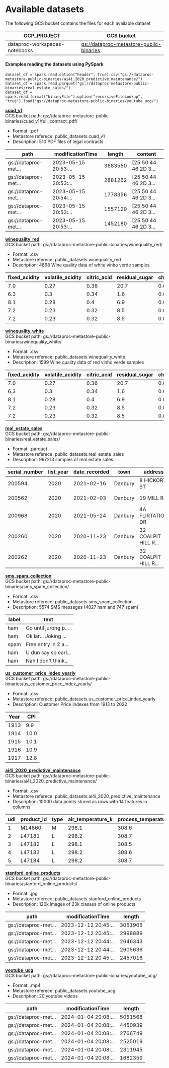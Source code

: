 # Available datasets

The following GCS bucket contains the files for each available dataset

|                GCP_PROJECT  |                                                                                                                    GCS bucket|
|-----------------------------|------------------------------------------------------------------------------------------------------------------------------|
|dataproc-workspaces-notebooks|[gs://dataproc-metastore-public-binaries](https://console.cloud.google.com/storage/browser/dataproc-metastore-public-binaries)|

#### Examples reading the datasets using PySpark

```
dataset_df = spark.read.option("header", True).csv("gs://dataproc-metastore-public-binaries/ai4i_2020_predictive_maintenance/")
dataset_df = spark.read.parquet("gs://dataproc-metastore-public-binaries/real_estate_sales/")
dataset_df = spark.read.format("binaryFile").option("recursiveFileLookup", "true").load("gs://dataproc-metastore-public-binaries/youtube_ucg/")
```

[**cuad_v1**](https://www.atticusprojectai.org/cuad)   
GCS bucket path: gs://dataproc-metastore-public-binaries/cuad_v1/full_contract_pdf/
- Format: .pdf
- Metastore referece: public_datasets.cuad_v1
- Description: 510 PDF files of legal contracts

|                path|    modificationTime| length|             content|
|--------------------|--------------------|-------|--------------------|
|gs://dataproc-met...|2023-05-15 20:53:...|3683550|[25 50 44 46 2D 3...|
|gs://dataproc-met...|2023-05-15 20:53:...|2881262|[25 50 44 46 2D 3...|
|gs://dataproc-met...|2023-05-15 20:54:...|1778356|[25 50 44 46 2D 3...|
|gs://dataproc-met...|2023-05-15 20:53:...|1557129|[25 50 44 46 2D 3...|
|gs://dataproc-met...|2023-05-15 20:53:...|1452180|[25 50 44 46 2D 3...|

[**winequality_red**](https://archive.ics.uci.edu/dataset/186/wine+quality)   
GCS bucket path: gs://dataproc-metastore-public-binaries/winequality_red/
- Format: .csv
- Metastore referece: public_datasets.winequality_red
- Description: 4898 Wine quality data of white vinho verde samples

|fixed_acidity|volatile_acidity|citric_acid|residual_sugar|chlorides|free_sulfur_dioxide|total_sulfur_dioxide|density|  pH|sulphates|alcohol|quality|
|-------------|----------------|-----------|--------------|---------|-------------------|--------------------|-------|----|---------|-------|-------|
|          7.0|            0.27|       0.36|          20.7|    0.045|               45.0|               170.0|  1.001| 3.0|     0.45|    8.8|      6|
|          6.3|             0.3|       0.34|           1.6|    0.049|               14.0|               132.0|  0.994| 3.3|     0.49|    9.5|      6|
|          8.1|            0.28|        0.4|           6.9|     0.05|               30.0|                97.0| 0.9951|3.26|     0.44|   10.1|      6|
|          7.2|            0.23|       0.32|           8.5|    0.058|               47.0|               186.0| 0.9956|3.19|      0.4|    9.9|      6|
|          7.2|            0.23|       0.32|           8.5|    0.058|               47.0|               186.0| 0.9956|3.19|      0.4|    9.9|      6|

[**winequality_white**](https://archive.ics.uci.edu/dataset/186/wine+quality)   
GCS bucket path: gs://dataproc-metastore-public-binaries/winequality_white/
- Format: .csv
- Metastore referece: public_datasets.winequality_white
- Description: 1599 Wine quality data of red vinho verde samples

|fixed_acidity|volatile_acidity|citric_acid|residual_sugar|chlorides|free_sulfur_dioxide|total_sulfur_dioxide|density|  pH|sulphates|alcohol|quality|
|-------------|----------------|-----------|--------------|---------|-------------------|--------------------|-------|----|---------|-------|-------|
|          7.0|            0.27|       0.36|          20.7|    0.045|               45.0|               170.0|  1.001| 3.0|     0.45|    8.8|      6|
|          6.3|             0.3|       0.34|           1.6|    0.049|               14.0|               132.0|  0.994| 3.3|     0.49|    9.5|      6|
|          8.1|            0.28|        0.4|           6.9|     0.05|               30.0|                97.0| 0.9951|3.26|     0.44|   10.1|      6|
|          7.2|            0.23|       0.32|           8.5|    0.058|               47.0|               186.0| 0.9956|3.19|      0.4|    9.9|      6|
|          7.2|            0.23|       0.32|           8.5|    0.058|               47.0|               186.0| 0.9956|3.19|      0.4|    9.9|      6|

[**real_estate_sales**](https://catalog.data.gov/dataset/real-estate-sales-2001-2018)  
GCS bucket path: gs://dataproc-metastore-public-binaries/real_estate_sales/
- Format: .parquet
- Metastore referece: public_datasets.real_estate_sales
- Description: 997213 samples of real estate sales

| serial_number | list_year | date_recorded | town    | address              | assessed_value | sale_amount | sales_ratio | property_type | residential_type | non_use_code         | assessor_remarks     | opm_remarks          | longitude            | latitude           |
|---------------|-----------|---------------|---------|----------------------|----------------|-------------|-------------|---------------|------------------|----------------------|----------------------|----------------------|----------------------|--------------------|
| 200594        | 2020      | 2021-02-16    | Danbury | 8 HICKORY ST         | 121600.0       | 146216.0    | 0.8316463   | Residential   | Single Family    | 25 - Other           | I11192               | HOUSE HAS SETTLED... |            -73.44696 |           40.41404 |
| 200562        | 2020      | 2021-02-03    | Danbury | 19  MILL RD          | 263600.0       | 415000.0    | 0.6351807   | Residential   | Single Family    | 25 - Other           | AFFORDABLE HOUSIN... | INCORRECT DATA PE... |            -23.42596 |           21.41424 |
| 200968        | 2020      | 2021-05-24    | Danbury | 4A FLIRTATION DR     | 205700.0       | 515000.0    | 0.3994175   | Residential   | Single Family    | 07 - Change in Pr... | B17008               | UPDATED KITCHEN P... |            -73.55596 |           48.43564 |
| 200260        | 2020      | 2020-11-23    | Danbury | 32 COALPIT HILL R... | 84900.0        | 181778.0    | 0.4670532   | Residential   | Condo            | 25 - Other           | J16087-4             | MULTIPLE UNIT SALE   |            -75.46666 |           75.56424 |
| 200262        | 2020      | 2020-11-23    | Danbury | 32 COALPIT HILL R... | 84900.0        | 181778.0    | 0.4670532   | Residential   | Condo            | 25 - Other           | J16087-6             | MULTIPLE UNIT SALE   |            -13.44696 |           22.48524 |

[**sms_spam_collection**](https://archive.ics.uci.edu/dataset/228/sms+spam+collection)  
GCS bucket path: gs://dataproc-metastore-public-binaries/sms_spam_collection/
- Format: .csv
- Metastore referece: public_datasets.sms_spam_collection
- Description: 5574 SMS messages (4827 ham and 747 spam)

|label|                text|
|-----|--------------------|
|  ham|Go until jurong p...|
|  ham|Ok lar... Joking ...|
| spam|Free entry in 2 a...|
|  ham|U dun say so earl...|
|  ham|Nah I don't think...|

[**us_customer_price_index_yearly**](https://data.bls.gov/timeseries/CUUR0000SA0L1E?output_view=pct_12mths)  
GCS bucket path: gs://dataproc-metastore-public-binaries/us_customer_price_index_yearly/
- Format: .csv
- Metastore referece: public_datasets.us_customer_price_index_yearly
- Description: Customer Price Indexes from 1913 to 2022

|Year| CPI|
|----|----|
|1913| 9.9|
|1914|10.0|
|1915|10.1|
|1916|10.9|
|1917|12.8|

[**ai4i_2020_predictive_maintenance**](https://archive.ics.uci.edu/dataset/601/ai4i+2020+predictive+maintenance+dataset)  
GCS bucket path: gs://dataproc-metastore-public-binaries/ai4i_2020_predictive_maintenance/
- Format: .csv
- Metastore referece: public_datasets.ai4i_2020_predictive_maintenance
- Description: 10000 data points stored as rows with 14 features in columns

|udi|product_id|type|air_temperature_k|process_temperature_k|rotational_speed_rpm|torque_nm|tool_wear_min|machine_failure|twf|hdf|pwf|osf|rnf|
|---|----------|----|-----------------|---------------------|--------------------|---------|-------------|---------------|---|---|---|---|---|
|  1|    M14860|   M|            298.1|                308.6|                1551|     42.8|            0|              0|  0|  0|  0|  0|  0|
|  2|    L47181|   L|            298.2|                308.7|                1408|     46.3|            3|              0|  0|  0|  0|  0|  0|
|  3|    L47182|   L|            298.1|                308.5|                1498|     49.4|            5|              0|  0|  0|  0|  0|  0|
|  4|    L47183|   L|            298.2|                308.6|                1433|     39.5|            7|              0|  0|  0|  0|  0|  0|
|  5|    L47184|   L|            298.2|                308.7|                1408|     40.0|            9|              0|  0|  0|  0|  0|  0|

[**stanford_online_products**](https://cvgl.stanford.edu/projects/lifted_struct/)   
GCS bucket path: gs://dataproc-metastore-public-binaries/stanford_online_products/
- Format: .jpg
- Metastore referece: public_datasets.stanford_online_products
- Description: 120k images of 23k classes of online products

|                path|    modificationTime| length|
|--------------------|--------------------|-------|
|gs://dataproc-met...|2023-12-12 20:45:...|3051905|
|gs://dataproc-met...|2023-12-12 20:45:...|2998889|
|gs://dataproc-met...|2023-12-12 20:44:...|2646343|
|gs://dataproc-met...|2023-12-12 20:44:...|2605636|
|gs://dataproc-met...|2023-12-12 20:45:...|2457016|

[**youtube_ucg**](https://media.withyoutube.com/)  
GCS bucket path: gs://dataproc-metastore-public-binaries/youtube_ucg/
- Format: .mp4
- Metastore referece: public_datasets.youtube_ucg
- Description: 20 youtube videos

|                path|    modificationTime| length|
|--------------------|--------------------|-------|
|gs://dataproc-met...|2024-01-04 20:08:...|5051568|
|gs://dataproc-met...|2024-01-04 20:08:...|4450939|
|gs://dataproc-met...|2024-01-04 20:08:...|2766749|
|gs://dataproc-met...|2024-01-04 20:08:...|2525019|
|gs://dataproc-met...|2024-01-04 20:08:...|2311945|
|gs://dataproc-met...|2024-01-04 20:08:...|1682359|




